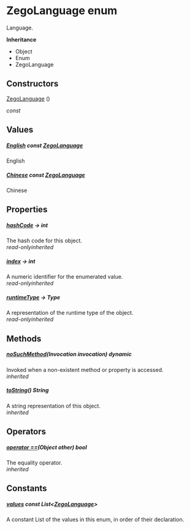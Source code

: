 


# ZegoLanguage enum







<p>Language.</p>



**Inheritance**

- Object
- Enum
- ZegoLanguage






## Constructors

[ZegoLanguage](../zego_uikit_prebuilt_live_audio_room/ZegoLanguage/ZegoLanguage.md) ()

  _const_ 


## Values

##### [English](../zego_uikit_prebuilt_live_audio_room/ZegoLanguage.md) const [ZegoLanguage](../zego_uikit_prebuilt_live_audio_room/ZegoLanguage.md)



<p>English</p>  




##### [Chinese](../zego_uikit_prebuilt_live_audio_room/ZegoLanguage.md) const [ZegoLanguage](../zego_uikit_prebuilt_live_audio_room/ZegoLanguage.md)



<p>Chinese</p>  





## Properties

##### [hashCode](../zego_uikit_prebuilt_live_audio_room/ZegoLanguage/hashCode.md) &#8594; int



The hash code for this object.  
_<span class="feature">read-only</span><span class="feature">inherited</span>_



##### [index](../zego_uikit_prebuilt_live_audio_room/ZegoLanguage/index.md) &#8594; int



A numeric identifier for the enumerated value.  
_<span class="feature">read-only</span><span class="feature">inherited</span>_



##### [runtimeType](../zego_uikit_prebuilt_live_audio_room/ZegoLanguage/runtimeType.md) &#8594; Type



A representation of the runtime type of the object.  
_<span class="feature">read-only</span><span class="feature">inherited</span>_





## Methods

##### [noSuchMethod](../zego_uikit_prebuilt_live_audio_room/ZegoLanguage/noSuchMethod.md)(Invocation invocation) dynamic



Invoked when a non-existent method or property is accessed.  
_<span class="feature">inherited</span>_



##### [toString](../zego_uikit_prebuilt_live_audio_room/ZegoLanguage/toString.md)() String



A string representation of this object.  
_<span class="feature">inherited</span>_





## Operators

##### [operator ==](../zego_uikit_prebuilt_live_audio_room/ZegoLanguage/operator_equals.md)(Object other) bool



The equality operator.  
_<span class="feature">inherited</span>_










## Constants

##### [values](../zego_uikit_prebuilt_live_audio_room/ZegoLanguage/values-constant.md) const List&lt;[ZegoLanguage](../zego_uikit_prebuilt_live_audio_room/ZegoLanguage.md)>



A constant List of the values in this enum, in order of their declaration.  









